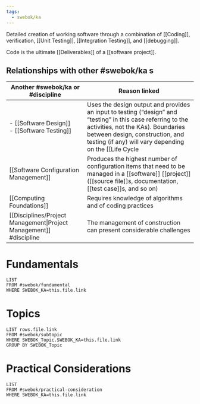 ```yaml
---
tags:
  - swebok/ka
---
```

Detailed creation of working software through a combination of [[Coding]], verification, [[Unit Testing]], [[Integration Testing]], and [[debugging]].

Code is the ultimate [[Deliverables]] of a [[software project]].
## Relationships with other #swebok/ka s

| Another #swebok/ka or #discipline                                  | Reason linked                                                                                                                                                                                                                                                                           |
| ------------------------------------------------------------------ | --------------------------------------------------------------------------------------------------------------------------------------------------------------------------------------------------------------------------------------------------------------------------------------- |
| - [[Software Design]]<br>- [[Software Testing]]                    | Uses the design output and provides an input to testing (“design” and “testing” in this case referring to the activities, not the KAs). Boundaries between design, construction, and testing (if any) will vary depending on the [[Life Cycle|life cycle]] used in [[Project]] |
| [[Software Configuration Management]]                              | Produces the highest number of configuration items that need to be managed in a [[software]] [[project]] ([[source file]]s, documentation, [[test case]]s, and so on)                                                                                                                   |
| [[Computing Foundations]]                                          | Requires knowledge of algorithms and of coding practices                                                                                                                                                                                                                                |
| [[Disciplines/Project Management\|Project Management]] #discipline | The management of construction can present considerable challenges                                                                                                                                                                                                                      |
# Fundamentals
```dataview
LIST
FROM #swebok/fundamental 
WHERE SWEBOK_KA=this.file.link
```
# Topics
```dataview
LIST rows.file.link
FROM #swebok/subtopic
WHERE SWEBOK_Topic.SWEBOK_KA=this.file.link
GROUP BY SWEBOK_Topic
```
# Practical Considerations
```dataview
LIST
FROM #swebok/practical-consideration
WHERE SWEBOK_KA=this.file.link
```
